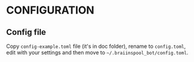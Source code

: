 # CONFIGURATION

## Config file

Copy `config-example.toml` file (it's in doc folder), rename to `config.toml`, edit with your settings and then move to `~/.braiinspool_bot/config.toml`.